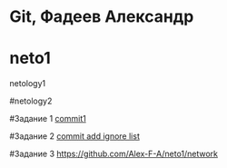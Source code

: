 # Git, Фадеев Александр

# neto1
netology1

#netology2

#Задание 1
[commit1](https://github.com/Alex-F-A/neto1/commit/0344cf668ae970a452fb57da8584f901ba23dcd1)

#Задание 2
[commit add ignore list](https://github.com/Alex-F-A/neto1/commit/ed8558f98e442ea5fc9168385fef9c38da388663)

#Задание 3
https://github.com/Alex-F-A/neto1/network